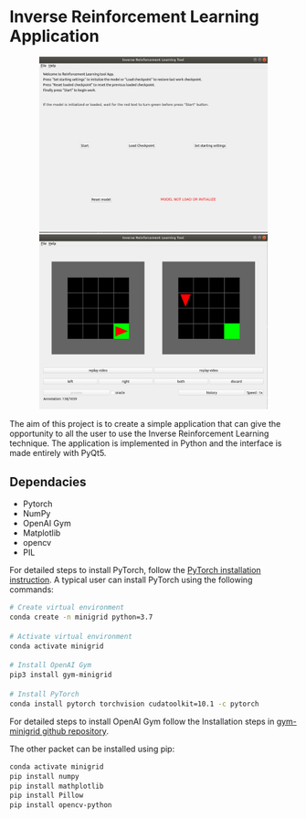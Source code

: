 # Inverse Reinforcement Learning Application

<p align="center">
  <img src="Build/gitimages/main_view.png" width="400"/>
  <img src="Build/gitimages/alg_view.png" width="400"/>
</p>

The aim of this project is to create a simple application that can give the opportunity to all the user to use the Inverse Reinforcement Learning technique. The application is implemented in Python and the interface is made entirely with PyQt5.

## Dependacies

- Pytorch
- NumPy
- OpenAI Gym
- Matplotlib 
- opencv
- PIL

For detailed steps to install PyTorch, follow the [PyTorch installation instruction](https://pytorch.org/get-started/locally/). A typical user can install PyTorch using the following commands:

```bash
# Create virtual environment
conda create -n minigrid python=3.7

# Activate virtual environment
conda activate minigrid

# Install OpenAI Gym
pip3 install gym-minigrid

# Install PyTorch
conda install pytorch torchvision cudatoolkit=10.1 -c pytorch
```

For detailed steps to install OpenAI Gym follow the Installation steps in [gym-minigrid github repository](https://github.com/maximecb/gym-minigrid).

The other packet can be installed using pip:


```bash
conda activate minigrid
pip install numpy
pip install mathplotlib
pip install Pillow
pip install opencv-python
```